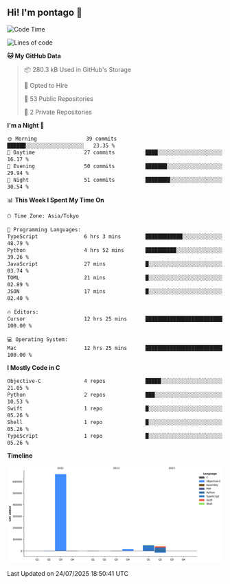 ## Hi! I'm pontago 👋

<!--START_SECTION:waka-->
![Code Time](http://img.shields.io/badge/Code%20Time-460%20hrs%2049%20mins-blue)

![Lines of code](https://img.shields.io/badge/From%20Hello%20World%20I%27ve%20Written-768.9%20thousand%20lines%20of%20code-blue)

**🐱 My GitHub Data** 

> 📦 280.3 kB Used in GitHub's Storage 
 > 
> 💼 Opted to Hire
 > 
> 📜 53 Public Repositories 
 > 
> 🔑 2 Private Repositories 
 > 
**I'm a Night 🦉** 

```text
🌞 Morning                39 commits          ██████░░░░░░░░░░░░░░░░░░░   23.35 % 
🌆 Daytime                27 commits          ████░░░░░░░░░░░░░░░░░░░░░   16.17 % 
🌃 Evening                50 commits          ███████░░░░░░░░░░░░░░░░░░   29.94 % 
🌙 Night                  51 commits          ████████░░░░░░░░░░░░░░░░░   30.54 % 
```


📊 **This Week I Spent My Time On** 

```text
🕑︎ Time Zone: Asia/Tokyo

💬 Programming Languages: 
TypeScript               6 hrs 3 mins        ████████████░░░░░░░░░░░░░   48.79 % 
Python                   4 hrs 52 mins       ██████████░░░░░░░░░░░░░░░   39.26 % 
JavaScript               27 mins             █░░░░░░░░░░░░░░░░░░░░░░░░   03.74 % 
TOML                     21 mins             █░░░░░░░░░░░░░░░░░░░░░░░░   02.89 % 
JSON                     17 mins             █░░░░░░░░░░░░░░░░░░░░░░░░   02.40 % 

🔥 Editors: 
Cursor                   12 hrs 25 mins      █████████████████████████   100.00 % 

💻 Operating System: 
Mac                      12 hrs 25 mins      █████████████████████████   100.00 % 
```

**I Mostly Code in C** 

```text
Objective-C              4 repos             █████░░░░░░░░░░░░░░░░░░░░   21.05 % 
Python                   2 repos             ███░░░░░░░░░░░░░░░░░░░░░░   10.53 % 
Swift                    1 repo              █░░░░░░░░░░░░░░░░░░░░░░░░   05.26 % 
Shell                    1 repo              █░░░░░░░░░░░░░░░░░░░░░░░░   05.26 % 
TypeScript               1 repo              █░░░░░░░░░░░░░░░░░░░░░░░░   05.26 % 
```



**Timeline**

![Lines of Code chart](https://raw.githubusercontent.com/pontago/pontago/main/assets/bar_graph.png)


 Last Updated on 24/07/2025 18:50:41 UTC
<!--END_SECTION:waka-->

